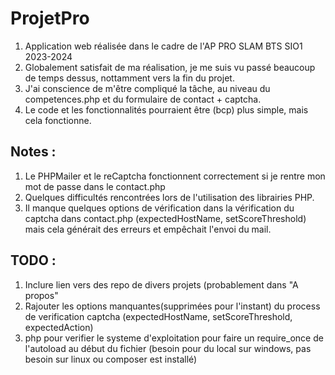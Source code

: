 # ProjetPro
1. Application web réalisée dans le cadre de l'AP PRO SLAM BTS SIO1 2023-2024
2. Globalement satisfait de ma réalisation, je me suis vu passé beaucoup de temps dessus, nottamment vers la fin du projet.
3. J'ai conscience de m'être compliqué la tâche, au niveau du competences.php et du formulaire de contact + captcha.
4. Le code et les fonctionnalités pourraient être (bcp) plus simple, mais cela fonctionne.

## Notes : 

1. Le PHPMailer et le reCaptcha fonctionnent correctement si je rentre mon mot de passe dans le contact.php
2. Quelques difficultés rencontrées lors de l'utilisation des librairies PHP.
3. Il manque quelques options de vérification dans la vérification du captcha dans contact.php (expectedHostName, setScoreThreshold) mais cela générait des erreurs et empêchait l'envoi du mail.

## TODO :

1. Inclure lien vers des repo de divers projets (probablement dans "A propos"
2. Rajouter les options manquantes(supprimées pour l'instant) du process de verification captcha (expectedHostName, setScoreThreshold, expectedAction)
3. php pour verifier le systeme d'exploitation pour faire un require_once de l'autoload au début du fichier (besoin pour du local sur windows, pas besoin sur linux ou composer est installé)

